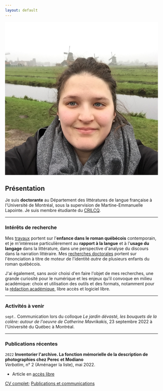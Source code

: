 ```yaml
---
layout: default
---
```


<img class="profile-picture" src="emilie.jpg" alt="Emilie Drouin">

## Présentation
Je suis **doctorante** au Département des littératures de langue française à l'Université de Montréal, sous la supervision de Martine-Emmanuelle Lapointe. Je suis membre étudiante du [CRILCQ](http://www.crilcq.org/accueil/).

---

### Intérêts de recherche
Mes [travaux](cv.md) portent sur l'**enfance dans le roman québécois** contemporain, et je m'intéresse particulièrement au **rapport à la langue** et à l'**usage du langage** dans la littérature, dans une perspective d'analyse du discours dans la narration littéraire. Mes [recherches doctorales](these.md) portent sur l'énonciation à titre de moteur de l'identité *autre* de plusieurs enfants du roman québécois.


J'ai également, sans avoir choisi d'en faire l'objet de mes recherches, une grande curiosité pour le numérique et les enjeux qu'il convoque en milieu académique: choix et utilisation des outils et des formats, notamment pour la [rédaction académique](https://github.com/emidrouin/memoire), libre accès et logiciel libre.

---

### Activités à venir
`sept.`
Communication lors du colloque *Le jardin dévasté, les bouquets de la colère: autour de l'oeuvre de Catherine Mavrikakis*, 23 septembre 2022 à l'Université du Québec à Montréal.

---

### Publications récentes
`2022`
**Inventorier l'archive. La fonction mémorielle de la description de photographies chez Perec et Modiano**  
*Verbatim*, n° 2 (Aménager la liste), mai 2022.
- Article en [accès libre](http://www.revueverbatim.ca/numero2/drouin)  

[CV complet](cv.md); [Publications et communications](publi-comm.md)


